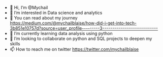 - 👋 Hi, I’m @Mychail
- 👀 I’m interested in Data science and analytics
- 🤔 You can read about my journey https://medium.com/@mychailblaise/how-did-i-get-into-tech-3b851e10757d?source=user_profile---------3----------------------------
- 🌱 I’m currently learning data analysis using python
- 💞️ I’m looking to collaborate on python and SQL projects to deepen my skills
- 📫 How to reach me on twitter https://twitter.com/mychailblaise

<!---
Mychail/Mychail is a ✨ special ✨ repository because its `README.md` (this file) appears on your GitHub profile.
You can click the Preview link to take a look at your changes.
--->
